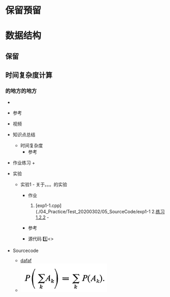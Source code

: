 # 保留預留


# 数据结构


## 保留

## 时间复杂度计算

### 的地方的地方
   *
   * 参考
   * 视频
   * 知识点总结
      + 时间复杂度
        - 参考
           
   * 作业练习
      +
   * 实验
      + 实验1 - 关于。。。的实验
         - 作业
            1. [exp1-1.cpp](./04_Practice/Test_20200302/05_SourceCode/exp1-1
            2.[练习1.2.2](https://mooc1-1.chaoxing.com/mycourse/studentstudy?chapterId=248409102&courseId=208441200&clazzid=17073409&enc=b2e1e65b2a934fdd07ec631bb615632d) - <br>
            
         - 参考
         - 源代码
           :one:[]()<>   
   * Sourcecode
      + [dafaf](dfaf)<br>
      + ![公式-axomIII](./10_Pic/axomIII.png)<br>
